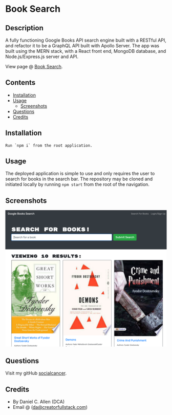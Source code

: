 # Book Search

## Description

A fully functioning Google Books API search engine built with a RESTful API, and refactor it to be a GraphQL API built with Apollo Server. The app was built using the MERN stack, with a React front end, MongoDB database, and Node.js/Express.js server and API.

View page @ [Book Search](https://evening-stream-92760.herokuapp.com/).

## Contents

- [Installation](#Installation)
- [Usage](#Usage)
  - [Screenshots](#Screenshots)
- [Questions](#Questions)
- [Credits](#Credits)

## Installation

```
Run `npm i` from the root application.
```

## Usage

The deployed application is simple to use and only requires the user to search for books in the search bar. The repository may be cloned and initiated locally by running `npm start` from the root of the navigation.

## Screenshots

![A Google Books API powered search engine.](/assets/images/main-screenshot.png)

## Questions

Visit my gitHub [socialcancer](https://github.com/socialcancer).

## Credits

- By Daniel C. Allen (DCA)
- Email @ (da@creatorfullstack.com)
